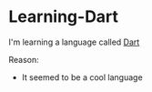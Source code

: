 # Learning-Dart
I'm learning a language called [Dart](https://dart.dev/)

Reason:
- It seemed to be a cool language
